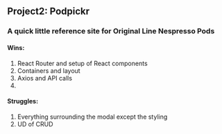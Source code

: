 ## Project2: Podpickr

### A quick little reference site for Original Line Nespresso Pods

#### Wins:
1. React Router and setup of React components
2. Containers and layout
3. Axios and API calls
4. 

#### Struggles:
1. Everything surrounding the modal except the styling
2. UD of CRUD


